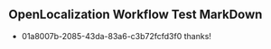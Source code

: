 ## OpenLocalization Workflow Test MarkDown
* 01a8007b-2085-43da-83a6-c3b72fcfd3f0 thanks!

<!--HONumber=Sep16_HO1-->


